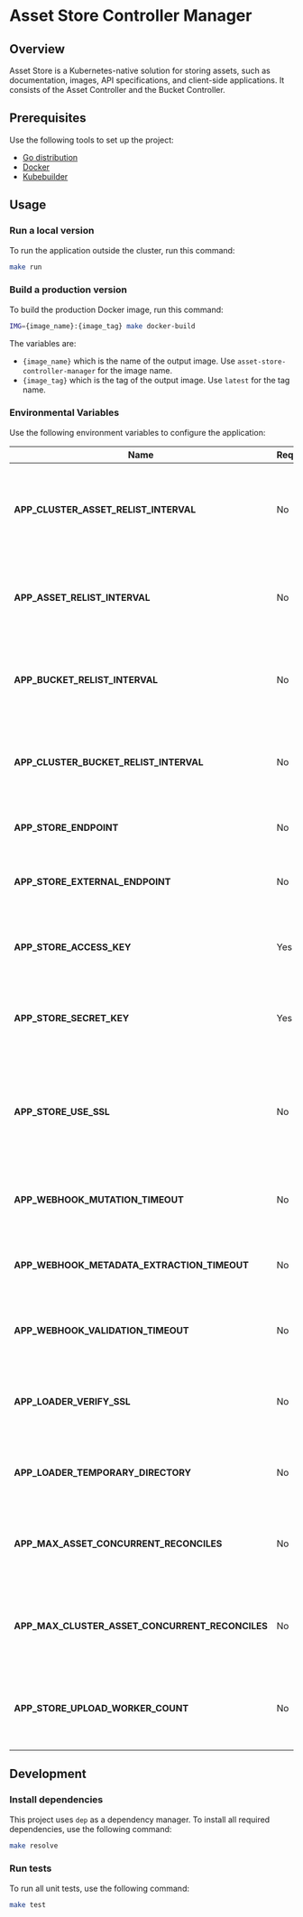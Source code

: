 # Asset Store Controller Manager

## Overview

Asset Store is a Kubernetes-native solution for storing assets, such as documentation, images, API specifications, and client-side applications. It consists of the Asset Controller and the Bucket Controller.

## Prerequisites

Use the following tools to set up the project:

* [Go distribution](https://golang.org)
* [Docker](https://www.docker.com/)
* [Kubebuilder](https://github.com/kubernetes-sigs/kubebuilder)

## Usage

### Run a local version

To run the application outside the cluster, run this command:

```bash
make run
```

### Build a production version

To build the production Docker image, run this command:

```bash
IMG={image_name}:{image_tag} make docker-build
```

The variables are:

* `{image_name}` which is the name of the output image. Use `asset-store-controller-manager` for the image name.
* `{image_tag}` which is the tag of the output image. Use `latest` for the tag name.

### Environmental Variables

Use the following environment variables to configure the application:

| Name | Required | Default | Description |
|------|----------|---------|-------------|
| **APP_CLUSTER_ASSET_RELIST_INTERVAL** | No | `30s` | The period of time after which the controller refreshes the status of a ClusterAsset CR |
| **APP_ASSET_RELIST_INTERVAL** | No | `30s` | The period of time after which the controller refreshes the status of an Asset CR |
| **APP_BUCKET_RELIST_INTERVAL** | No | `30s` | The period of time after which the controller refreshes the status of a Bucket CR |
| **APP_CLUSTER_BUCKET_RELIST_INTERVAL** | No | `30s` | The period of time after which the controller refreshes the status of a ClusterBucket |
| **APP_STORE_ENDPOINT** | No | `minio.kyma.local` | The address of the content storage server |
| **APP_STORE_EXTERNAL_ENDPOINT** | No | `https://minio.kyma.local` | The external address of the content storage server |
| **APP_STORE_ACCESS_KEY** | Yes |  | The access key required to sign in to the content storage server |
| **APP_STORE_SECRET_KEY** | Yes |  | The secret key required to sign in to the content storage server |
| **APP_STORE_USE_SSL** | No | `true` | The variable that enforces the use of HTTPS for the connection with the content storage server |
| **APP_WEBHOOK_MUTATION_TIMEOUT** | No | `1m` | The period of time after which mutation is canceled |
| **APP_WEBHOOK_METADATA_EXTRACTION_TIMEOUT** | No | `1m` | The period of time after which metadata extraction is canceled |
| **APP_WEBHOOK_VALIDATION_TIMEOUT** | No | `1m` | The period of time after which validation is canceled |
| **APP_LOADER_VERIFY_SSL** | No | `true` | The variable that verifies SSL certificate before downloading source files |
| **APP_LOADER_TEMPORARY_DIRECTORY** | No | `/tmp` | The path to the directory used to temporarily store data |
| **APP_MAX_ASSET_CONCURRENT_RECONCILES** | No | 1 | The maximum number of asset concurrent Reconciles which will run |
| **APP_MAX_CLUSTER_ASSET_CONCURRENT_RECONCILES** | No | `1` | The maximum number of cluster asset reconciles that can run in parallel |
| **APP_STORE_UPLOAD_WORKER_COUNT** | No | `10` | The number of workers used to upload files to a storage bucket in parallel |

## Development

### Install dependencies

This project uses `dep` as a dependency manager. To install all required dependencies, use the following command:
```bash
make resolve
```

### Run tests

To run all unit tests, use the following command:

```bash
make test
```

